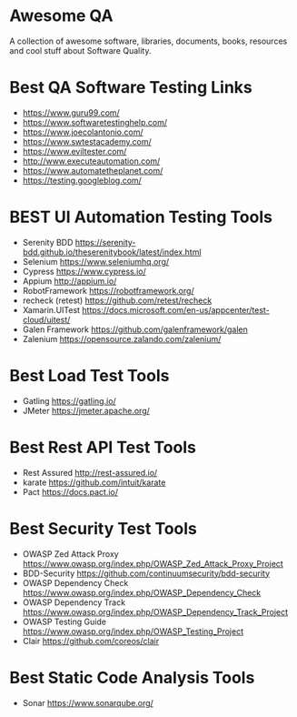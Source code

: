 # Awesome QA

A collection of awesome software, libraries, documents, books, resources and cool stuff about Software Quality.


# Best QA Software Testing Links
-  https://www.guru99.com/  
-  https://www.softwaretestinghelp.com/   
-  https://www.joecolantonio.com/  
-  https://www.swtestacademy.com/  
-  https://www.eviltester.com/  
-  http://www.executeautomation.com/  
-  https://www.automatetheplanet.com/
-  https://testing.googleblog.com/  


# BEST UI Automation Testing Tools 
-  Serenity BDD      https://serenity-bdd.github.io/theserenitybook/latest/index.html
-  Selenium          https://www.seleniumhq.org/ 
-  Cypress           https://www.cypress.io/ 
-  Appium            http://appium.io/ 
-  RobotFramework    https://robotframework.org/  
-  recheck (retest)  https://github.com/retest/recheck
-  Xamarin.UITest    https://docs.microsoft.com/en-us/appcenter/test-cloud/uitest/  
-  Galen Framework   https://github.com/galenframework/galen  
-  Zalenium          https://opensource.zalando.com/zalenium/
# Best Load Test Tools
-  Gatling  https://gatling.io/  
-  JMeter   https://jmeter.apache.org/ 

# Best Rest API Test Tools
-  Rest Assured      http://rest-assured.io/
-  karate            https://github.com/intuit/karate  
-  Pact              https://docs.pact.io/   

# Best Security Test Tools
-  OWASP Zed Attack Proxy  https://www.owasp.org/index.php/OWASP_Zed_Attack_Proxy_Project  
- BDD-Security             https://github.com/continuumsecurity/bdd-security
- OWASP Dependency Check   https://www.owasp.org/index.php/OWASP_Dependency_Check
- OWASP Dependency Track   https://www.owasp.org/index.php/OWASP_Dependency_Track_Project
- OWASP Testing Guide      https://www.owasp.org/index.php/OWASP_Testing_Project  
- Clair                    https://github.com/coreos/clair  

# Best Static Code Analysis Tools
- Sonar                    https://www.sonarqube.org/
